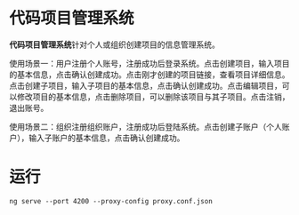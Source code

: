 # 代码项目管理系统

**代码项目管理系统**针对个人或组织创建项目的信息管理系统。

使用场景一：用户注册个人账号，注册成功后登录系统。点击创建项目，输入项目的基本信息，点击确认创建成功。点击刚才创建的项目链接，查看项目详细信息。点击创建子项目，输入子项目的基本信息，点击确认创建成功。点击编辑项目，可以修改项目的基本信息，点击删除项目，可以删除该项目与其子项目。点击注销，退出账号。

使用场景二：组织注册组织账户，注册成功后登陆系统。点击创建子账户（个人账户），输入子账户的基本信息，点击确认创建成功。
 
# 运行
`ng serve --port 4200 --proxy-config proxy.conf.json`
